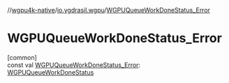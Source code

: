 //[wgpu4k-native](../../index.md)/[io.ygdrasil.wgpu](index.md)/[WGPUQueueWorkDoneStatus_Error](-w-g-p-u-queue-work-done-status_-error.md)

# WGPUQueueWorkDoneStatus_Error

[common]\
const val [WGPUQueueWorkDoneStatus_Error](-w-g-p-u-queue-work-done-status_-error.md): [WGPUQueueWorkDoneStatus](-w-g-p-u-queue-work-done-status/index.md)